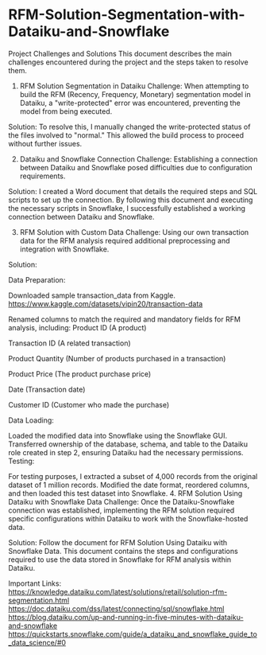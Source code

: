 # RFM-Solution-Segmentation-with-Dataiku-and-Snowflake

Project Challenges and Solutions
This document describes the main challenges encountered during the project and the steps taken to resolve them.

1. RFM Solution Segmentation in Dataiku
Challenge:
When attempting to build the RFM (Recency, Frequency, Monetary) segmentation model in Dataiku, a "write-protected" error was encountered, preventing the model from being executed.

Solution:
To resolve this, I manually changed the write-protected status of the files involved to "normal." This allowed the build process to proceed without further issues.

2. Dataiku and Snowflake Connection
Challenge:
Establishing a connection between Dataiku and Snowflake posed difficulties due to configuration requirements.

Solution:
I created a Word document that details the required steps and SQL scripts to set up the connection. By following this document and executing the necessary scripts in Snowflake, I successfully established a working connection between Dataiku and Snowflake.

3. RFM Solution with Custom Data
Challenge:
Using our own transaction data for the RFM analysis required additional preprocessing and integration with Snowflake.

Solution:

Data Preparation:

Downloaded sample transaction_data from Kaggle.
https://www.kaggle.com/datasets/vipin20/transaction-data

Renamed columns to match the required and mandatory fields for RFM analysis, including:
Product ID (A product)

Transaction ID (A related transaction)

Product Quantity (Number of products purchased in a transaction)

Product Price (The product purchase price)

Date (Transaction date)

Customer ID (Customer who made the purchase)

Data Loading:

Loaded the modified data into Snowflake using the Snowflake GUI.
Transferred ownership of the database, schema, and table to the Dataiku role created in step 2, ensuring Dataiku had the necessary permissions.
Testing:

For testing purposes, I extracted a subset of 4,000 records from the original dataset of 1 million records.
Modified the date format, reordered columns, and then loaded this test dataset into Snowflake.
4. RFM Solution Using Dataiku with Snowflake Data
Challenge:
Once the Dataiku-Snowflake connection was established, implementing the RFM solution required specific configurations within Dataiku to work with the Snowflake-hosted data.

Solution:
Follow the document for RFM Solution Using Dataiku with Snowflake Data. This document contains the steps and configurations required to use the data stored in Snowflake for RFM analysis within Dataiku.

Important Links:
https://knowledge.dataiku.com/latest/solutions/retail/solution-rfm-segmentation.html
https://doc.dataiku.com/dss/latest/connecting/sql/snowflake.html
https://blog.dataiku.com/up-and-running-in-five-minutes-with-dataiku-and-snowflake
https://quickstarts.snowflake.com/guide/a_dataiku_and_snowflake_guide_to_data_science/#0

